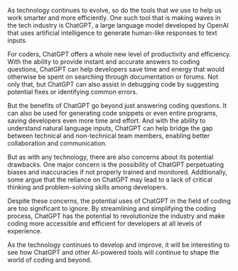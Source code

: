 As technology continues to evolve, so do the tools that we use to help us work smarter and more efficiently. One such tool that is making waves in the tech industry is ChatGPT, a large language model developed by OpenAI that uses artificial intelligence to generate human-like responses to text inputs.

For coders, ChatGPT offers a whole new level of productivity and efficiency. With the ability to provide instant and accurate answers to coding questions, ChatGPT can help developers save time and energy that would otherwise be spent on searching through documentation or forums. Not only that, but ChatGPT can also assist in debugging code by suggesting potential fixes or identifying common errors.

But the benefits of ChatGPT go beyond just answering coding questions. It can also be used for generating code snippets or even entire programs, saving developers even more time and effort. And with the ability to understand natural language inputs, ChatGPT can help bridge the gap between technical and non-technical team members, enabling better collaboration and communication.

But as with any technology, there are also concerns about its potential drawbacks. One major concern is the possibility of ChatGPT perpetuating biases and inaccuracies if not properly trained and monitored. Additionally, some argue that the reliance on ChatGPT may lead to a lack of critical thinking and problem-solving skills among developers.

Despite these concerns, the potential uses of ChatGPT in the field of coding are too significant to ignore. By streamlining and simplifying the coding process, ChatGPT has the potential to revolutionize the industry and make coding more accessible and efficient for developers at all levels of experience.

As the technology continues to develop and improve, it will be interesting to see how ChatGPT and other AI-powered tools will continue to shape the world of coding and beyond.